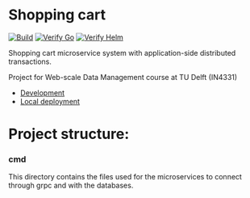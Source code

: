 # Shopping cart

[![Build](https://github.com/wdm2022/shopping-cart/actions/workflows/build.yml/badge.svg)](https://github.com/wdm2022/shopping-cart/actions/workflows/build.yml)
[![Verify Go](https://github.com/wdm2022/shopping-cart/actions/workflows/verify-go.yml/badge.svg)](https://github.com/wdm2022/shopping-cart/actions/workflows/verify-go.yml)
[![Verify Helm](https://github.com/wdm2022/shopping-cart/actions/workflows/verify-helm.yml/badge.svg)](https://github.com/wdm2022/shopping-cart/actions/workflows/verify-helm.yml)

Shopping cart microservice system with application-side distributed transactions.

Project for Web-scale Data Management course at TU Delft (IN4331)

* [Development](dev/README.md)
* [Local deployment](dev/README.md)

# Project structure:
### cmd
This directory contains the files used for the microservices to connect through grpc and with the databases.

### 

